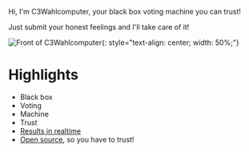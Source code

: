 Hi, I'm C3Wahlcomputer, your black box voting machine you can trust!

Just submit your honest feelings and I'll take care of it!

![Front of C3Wahlcomputer](/img/front.jpg){: style="text-align: center; width: 50%;"}

# Highlights
* Black box
* Voting
* Machine
* Trust
* [Results in realtime](https://result.c3wahl.computer/)
* [Open source](https://github.com/poschi3/c3wahlcomputer), so you have to trust!

